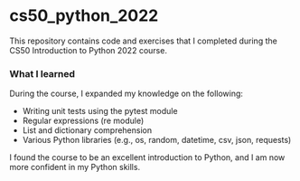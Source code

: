# cs50_python_2022
This repository contains code and exercises that I completed during the CS50 Introduction to Python 2022 course.
### What I learned
During the course, I expanded my knowledge on the following:
- Writing unit tests using the pytest module
- Regular expressions (re module)
- List and dictionary comprehension
- Various Python libraries (e.g., os, random, datetime, csv, json, requests)

I found the course to be an excellent introduction to Python, and I am now more confident in my Python skills.
